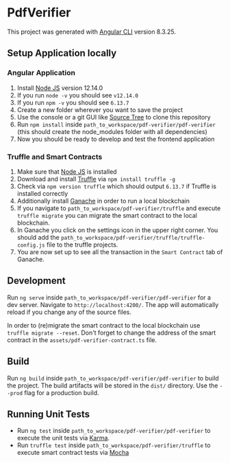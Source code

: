 # PdfVerifier

This project was generated with [Angular CLI](https://github.com/angular/angular-cli) version 8.3.25.

## Setup Application locally

### Angular Application
1. Install [Node JS](https://nodejs.org/en/) version 12.14.0
2. If you run `node -v` you should see `v12.14.0`
3. If you run `npm -v` you should see `6.13.7`
4. Create a new folder wherever you want to save the project
5. Use the console or a git GUI like [Source Tree](https://www.sourcetreeapp.com/) to clone this repository
6. Run `npm install` inside `path_to_workspace/pdf-verifier/pdf-verifier` (this should create the node_modules folder with all dependencies)
7. Now you should be ready to develop and test the frontend application

### Truffle and Smart Contracts
1. Make sure that [Node JS](https://nodejs.org/en/) is installed
2. Download and install [Truffle](https://www.trufflesuite.com/) via `npm install truffle -g`
3. Check via `npm version truffle` which should output `6.13.7` if Truffle is installed correctly
4. Additionally install [Ganache](https://www.trufflesuite.com/ganache) in order to run a local blockchain
5. If you navigate to `path_to_workspace/pdf-verifier/truffle` and execute `truffle migrate` you can migrate the smart contract to the local blockchain.
6. In Ganache you click on the settings icon in the upper right corner. You should add the `path_to_workspace/pdf-verifier/truffle/truffle-config.js` file to the truffle projects.
7. You are now set up to see all the transaction in the `Smart Contract` tab of Ganache.

## Development

Run `ng serve` inside `path_to_workspace/pdf-verifier/pdf-verifier` for a dev server. Navigate to `http://localhost:4200/`. The app will automatically reload if you change any of the source files.

In order to (re)migrate the smart contract to the local blockchain use `truffle migrate --reset`. Don't forget to change the address of the smart contract in the `assets/pdf-verifier-contract.ts` file.

## Build

Run `ng build` inside `path_to_workspace/pdf-verifier/pdf-verifier` to build the project. The build artifacts will be stored in the `dist/` directory. Use the `--prod` flag for a production build.

## Running Unit Tests

* Run `ng test` inside `path_to_workspace/pdf-verifier/pdf-verifier` to execute the unit tests via [Karma](https://karma-runner.github.io).
* Run `truffle test` inside `path_to_workspace/pdf-verifier/truffle` to execute smart contract tests via [Mocha](https://mochajs.org/)
